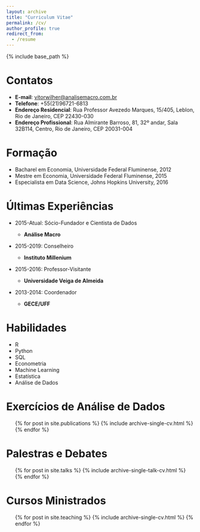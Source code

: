 ```yaml
---
layout: archive
title: "Curriculum Vitae"
permalink: /cv/
author_profile: true
redirect_from:
  - /resume
---
```


{% include base_path %}



Contatos
======
* **E-mail**: vitorwilher@analisemacro.com.br
* **Telefone**: +55(21)96721-6813
* **Endereço Residencial**: Rua Professor Avezedo Marques, 15/405, Leblon, Rio de Janeiro, CEP 22430-030
* **Endereço Profissional**: Rua Almirante Barroso, 81, 32º andar, Sala 32B114, Centro, Rio de Janeiro, CEP 20031-004

Formação
======
* Bacharel em Economia, Universidade Federal Fluminense, 2012
* Mestre em Economia, Universidade Federal Fluminense, 2015
* Especialista em Data Science, Johns Hopkins University, 2016

Últimas Experiências
======
* 2015-Atual: Sócio-Fundador e Cientista de Dados
  * **Análise Macro**

* 2015-2019: Conselheiro
  * **Instituto Millenium**

* 2015-2016: Professor-Visitante
  * **Universidade Veiga de Almeida**

* 2013-2014: Coordenador
  * **GECE/UFF**
  
Habilidades
======
* R
* Python
* SQL
* Econometria
* Machine Learning
* Estatística
* Análise de Dados
  

Exercícios de Análise de Dados
======
  <ul>{% for post in site.publications %}
    {% include archive-single-cv.html %}
  {% endfor %}</ul>
  
Palestras e Debates
======
  <ul>{% for post in site.talks %}
    {% include archive-single-talk-cv.html %}
  {% endfor %}</ul>
  
Cursos Ministrados
======
  <ul>{% for post in site.teaching %}
    {% include archive-single-cv.html %}
  {% endfor %}</ul>
  
